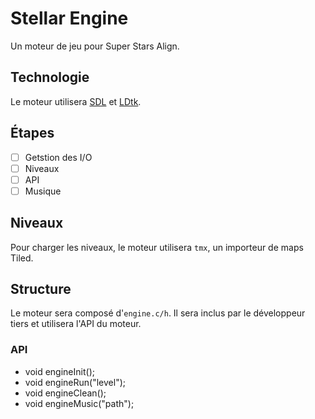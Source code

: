 
# Stellar Engine

Un moteur de jeu pour Super Stars Align.

## Technologie

Le moteur utilisera [SDL](https://libsdl.com) et [LDtk](https://ldtk.io).

## Étapes

- [ ] Getstion des I/O
- [ ] Niveaux
- [ ] API
- [ ] Musique

## Niveaux

Pour charger les niveaux, le moteur utilisera `tmx`, un importeur de maps Tiled.

## Structure

Le moteur sera composé d'`engine.c/h`.
Il sera inclus par le développeur tiers et utilisera l'API du moteur.

### API

- void engineInit();
- void engineRun("level");
- void engineClean();
- void engineMusic("path");